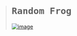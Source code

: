 ># `Random Frog`
>
>[![image](https://user-images.githubusercontent.com/50515418/178722163-7d02c3cc-d677-4779-9cbf-e205b0f0c095.png)](https://web-kv186d3d3gbt.up-pl-waw1-1.apps.run-on-seenode.com/)
